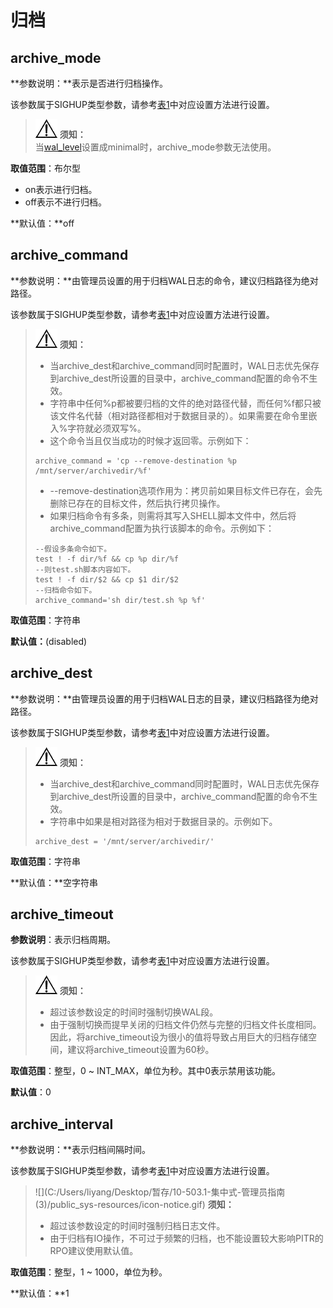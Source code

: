# 归档<a name="ZH-CN_TOPIC_0289900666"></a>

## archive\_mode<a name="zh-cn_topic_0283137238_zh-cn_topic_0237124710_zh-cn_topic_0059778119_sc70ee2a3ae214c89a156d9ad7a8b81e8"></a>

**参数说明：**表示是否进行归档操作。

该参数属于SIGHUP类型参数，请参考[表1](重设参数.md#zh-cn_topic_0237121562_zh-cn_topic_0059777490_t91a6f212010f4503b24d7943aed6d846)中对应设置方法进行设置。

>![](public_sys-resources/icon-notice.gif) **须知：**  
>当[wal\_level](设置.md#zh-cn_topic_0283137354_zh-cn_topic_0237124707_zh-cn_topic_0059778393_s2c76f5957066407a959191148f2c780f)设置成minimal时，archive\_mode参数无法使用。

**取值范围**：布尔型

-   on表示进行归档。
-   off表示不进行归档。

**默认值：**off

## archive\_command<a name="zh-cn_topic_0283137238_zh-cn_topic_0237124710_zh-cn_topic_0059778119_sb54b5ab5e89e4a45a0c3401362709782"></a>

**参数说明：**由管理员设置的用于归档WAL日志的命令，建议归档路径为绝对路径。

该参数属于SIGHUP类型参数，请参考[表1](重设参数.md#zh-cn_topic_0237121562_zh-cn_topic_0059777490_t91a6f212010f4503b24d7943aed6d846)中对应设置方法进行设置。

>![](public_sys-resources/icon-notice.gif) **须知：**
> 
>-   当archive\_dest和archive\_command同时配置时，WAL日志优先保存到archive\_dest所设置的目录中，archive\_command配置的命令不生效。
>-   字符串中任何%p都被要归档的文件的绝对路径代替，而任何%f都只被该文件名代替（相对路径都相对于数据目录的）。如果需要在命令里嵌入%字符就必须双写%。
>-   这个命令当且仅当成功的时候才返回零。示例如下：
>    ```
>    archive_command = 'cp --remove-destination %p /mnt/server/archivedir/%f' 
>    ```
>-   --remove-destination选项作用为：拷贝前如果目标文件已存在，会先删除已存在的目标文件，然后执行拷贝操作。
>-   如果归档命令有多条，则需将其写入SHELL脚本文件中，然后将archive\_command配置为执行该脚本的命令。示例如下：
>    ```
>    --假设多条命令如下。
>    test ! -f dir/%f && cp %p dir/%f
>    --则test.sh脚本内容如下。
>    test ! -f dir/$2 && cp $1 dir/$2 
>    --归档命令如下。
>    archive_command='sh dir/test.sh %p %f'
>    ```

**取值范围**：字符串

**默认值：**\(disabled\)


## archive\_dest<a name="section460019369146"></a>

**参数说明：**由管理员设置的用于归档WAL日志的目录，建议归档路径为绝对路径。

该参数属于SIGHUP类型参数，请参考[表1](重设参数.md#zh-cn_topic_0237121562_zh-cn_topic_0059777490_t91a6f212010f4503b24d7943aed6d846)中对应设置方法进行设置。

>![](public_sys-resources/icon-notice.gif) **须知：** 
>
>-   当archive\_dest和archive\_command同时配置时，WAL日志优先保存到archive\_dest所设置的目录中，archive\_command配置的命令不生效。
>-   字符串中如果是相对路径为相对于数据目录的。示例如下。
>    ```
>    archive_dest = '/mnt/server/archivedir/'
>    ```

**取值范围**：字符串

**默认值：**空字符串


## archive\_timeout<a name="zh-cn_topic_0283137238_zh-cn_topic_0237124710_zh-cn_topic_0059778119_s360e571a567640fb8e0b438103192290"></a>

**参数说明**：表示归档周期。

该参数属于SIGHUP类型参数，请参考[表1](重设参数.md#zh-cn_topic_0237121562_zh-cn_topic_0059777490_t91a6f212010f4503b24d7943aed6d846)中对应设置方法进行设置。

>![](public_sys-resources/icon-notice.gif) **须知：** 
>
>-   超过该参数设定的时间时强制切换WAL段。
>-   由于强制切换而提早关闭的归档文件仍然与完整的归档文件长度相同。因此，将archive\_timeout设为很小的值将导致占用巨大的归档存储空间，建议将archive\_timeout设置为60秒。

**取值范围**：整型，0 \~ INT\_MAX，单位为秒。其中0表示禁用该功能。

**默认值**：0

## archive\_interval<a name="section29801535132414"></a>

**参数说明：**表示归档间隔时间。

该参数属于SIGHUP类型参数，请参考[表1](重设参数.md#zh-cn_topic_0283137176_zh-cn_topic_0237121562_zh-cn_topic_0059777490_t91a6f212010f4503b24d7943aed6d846)中对应设置方法进行设置。

>![](C:/Users/liyang/Desktop/暂存/10-503.1-集中式-管理员指南 (3)/public_sys-resources/icon-notice.gif) **须知：** 
>
>-   超过该参数设定的时间时强制归档日志文件。
>-   由于归档有IO操作，不可过于频繁的归档，也不能设置较大影响PITR的RPO建议使用默认值。

**取值范围**：整型，1 \~ 1000‬，单位为秒。

**默认值：**1